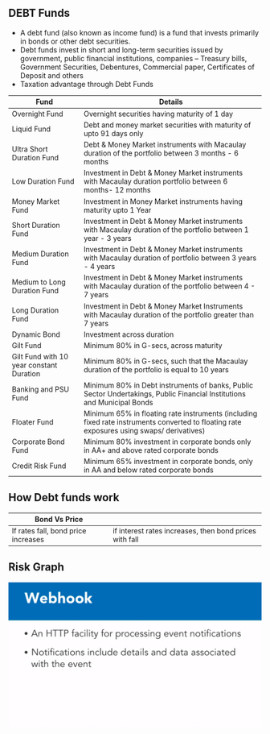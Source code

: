 ## DEBT Funds

- A debt fund (also known as income fund) is a fund that invests primarily in bonds or other debt securities.
- Debt funds invest in short and long-term securities issued by government, public financial institutions, companies
– Treasury bills, Government Securities, Debentures, Commercial paper, Certificates of Deposit and others
- Taxation advantage through Debt Funds

|Fund|Details|
|---|---|
|Overnight Fund|	Overnight securities having maturity of 1 day|
|Liquid Fund|	Debt and money market securities with maturity of upto 91 days only|
|Ultra Short Duration Fund|	Debt & Money Market instruments with Macaulay duration of the portfolio between 3 months - 6 months|
|Low Duration Fund|	Investment in Debt & Money Market instruments with Macaulay duration portfolio between 6 months- 12 months|
|Money Market Fund|	Investment in Money Market instruments having maturity upto 1 Year|
|Short Duration Fund|	Investment in Debt & Money Market instruments with Macaulay duration of the portfolio between 1 year - 3 years|
|Medium Duration Fund|	Investment in Debt & Money Market instruments with Macaulay duration of portfolio between 3 years - 4 years|
|Medium to Long Duration Fund|	Investment in Debt & Money Market instruments with Macaulay duration of the portfolio between 4 - 7 years|
|Long Duration Fund|	Investment in Debt & Money Market Instruments with Macaulay duration of the portfolio greater than 7 years|
|Dynamic Bond|	Investment across duration|
|Gilt Fund|	Minimum 80% in G-secs, across maturity|
|Gilt Fund with 10 year constant Duration|	Minimum 80% in G-secs, such that the Macaulay duration of the portfolio is equal to 10 years|
|Banking and PSU Fund|	Minimum 80% in Debt instruments of banks, Public Sector Undertakings, Public Financial Institutions and Municipal Bonds|
|Floater Fund|	Minimum 65% in floating rate instruments (including fixed rate instruments converted to floating rate exposures using swaps/ derivatives)|
|Corporate Bond Fund|	Minimum 80% investment in corporate bonds only in AA+ and above rated corporate bonds|
|Credit Risk Fund|	Minimum 65% investment in corporate bonds, only in AA and below rated corporate bonds|

## How Debt funds work

|Bond Vs Price||
|---|---|
|If rates fall, bond price increases|if interest rates increases, then bond prices with fall|

## Risk Graph

![alt-text](https://raw.githubusercontent.com/hemanth22/Images/master/AWSJenkinsWebhook.png "Debt")